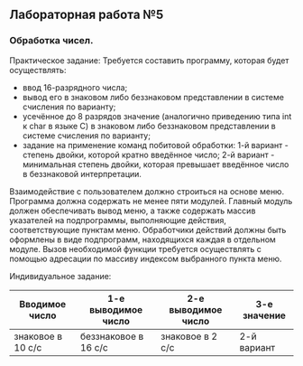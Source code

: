 ## Лабораторная работа №5
### Обработка чисел.

Практическое задание:
Требуется составить программу, которая будет осуществлять:
- ввод 16-разрядного числа;
- вывод его в знаковом либо беззнаковом представлении в системе счисления по
варианту;
- усечённое до 8 разрядов значение (аналогично приведению типа int к char в
языке C) в знаковом либо беззнаковом представлении в системе счисления по
варианту;
- задание на применение команд побитовой обработки: 1-й вариант - степень
двойки, которой кратно введённое число; 2-й вариант - минимальная степень
двойки, которая превышает введённое число в беззнаковой интерпретации.

Взаимодействие с пользователем должно строиться на основе меню. Программа
должна содержать не менее пяти модулей. Главный модуль должен обеспечивать
вывод меню, а также содержать массив указателей на подпрограммы, выполняющие
действия, соответствующие пунктам меню. Обработчики действий должны быть
оформлены в виде подпрограмм, находящихся каждая в отдельном модуле. Вызов
необходимой функции требуется осуществлять с помощью адресации по массиву
индексом выбранного пункта меню.

Индивидуальное задание: 

| Вводимое число    | 1-е выводимое число  | 2-е выводимое число | 3-е значение |
|-------------------|----------------------|---------------------|--------------|
| знаковое в 10 с/с | беззнаковое в 16 с/с | знаковое в 2 с/c    | 2-й вариант  |